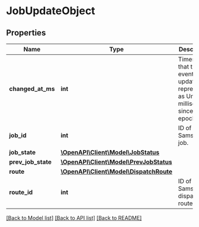 # JobUpdateObject

## Properties
Name | Type | Description | Notes
------------ | ------------- | ------------- | -------------
**changed_at_ms** | **int** | Timestamp that this event was updated, represented as Unix milliseconds since epoch. | [optional] 
**job_id** | **int** | ID of the Samsara job. | [optional] 
**job_state** | [**\OpenAPI\Client\Model\JobStatus**](JobStatus.md) |  | [optional] 
**prev_job_state** | [**\OpenAPI\Client\Model\PrevJobStatus**](PrevJobStatus.md) |  | [optional] 
**route** | [**\OpenAPI\Client\Model\DispatchRoute**](DispatchRoute.md) |  | [optional] 
**route_id** | **int** | ID of the Samsara dispatch route. | [optional] 

[[Back to Model list]](../README.md#documentation-for-models) [[Back to API list]](../README.md#documentation-for-api-endpoints) [[Back to README]](../README.md)


